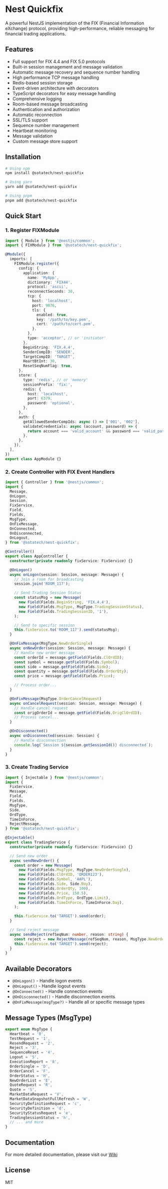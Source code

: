 # Nest Quickfix

A powerful NestJS implementation of the FIX (Financial Information eXchange) protocol, providing high-performance, reliable messaging for financial trading applications.

## Features

- Full support for FIX 4.4 and FIX 5.0 protocols
- Built-in session management and message validation
- Automatic message recovery and sequence number handling
- High performance TCP message handling
- Redis-based session storage
- Event-driven architecture with decorators
- TypeScript decorators for easy message handling
- Comprehensive logging
- Room-based message broadcasting
- Authentication and authorization
- Automatic reconnection
- SSL/TLS support
- Sequence number management
- Heartbeat monitoring
- Message validation
- Custom message store support

## Installation

```bash
# Using npm
npm install @sotatech/nest-quickfix

# Using yarn
yarn add @sotatech/nest-quickfix

# Using pnpm
pnpm add @sotatech/nest-quickfix
```

## Quick Start

### 1. Register FIXModule

```typescript
import { Module } from '@nestjs/common';
import { FIXModule } from '@sotatech/nest-quickfix';

@Module({
  imports: [
    FIXModule.register({
      config: {
        application: {
          name: 'MyApp',
          dictionary: 'FIX44',
          protocol: 'ascii',
          reconnectSeconds: 30,
          tcp: {
            host: 'localhost',
            port: 9876,
            tls: {
              enabled: true,
              key: '/path/to/key.pem',
              cert: '/path/to/cert.pem',
            },
          },
          type: 'acceptor', // or 'initiator'
        },
        BeginString: 'FIX.4.4',
        SenderCompID: 'SENDER',
        TargetCompID: 'TARGET',
        HeartBtInt: 30,
        ResetSeqNumFlag: true,
      },
      store: {
        type: 'redis', // or 'memory'
        sessionPrefix: 'fix:',
        redis: {
          host: 'localhost',
          port: 6379,
          password: 'optional',
        },
      },
      auth: {
        getAllowedSenderCompIds: async () => ['001', '002'],
        validateCredentials: async (account, password) => {
          return account === 'valid_account' && password === 'valid_password';
        },
      },
    }),
  ],
})
export class AppModule {}
```

### 2. Create Controller with FIX Event Handlers

```typescript
import { Controller } from '@nestjs/common';
import {
  Message,
  OnLogon,
  Session,
  FixService,
  Field,
  Fields,
  MsgType,
  OnFixMessage,
  OnConnected,
  OnDisconnected,
  OnLogout,
} from '@sotatech/nest-quickfix';

@Controller()
export class AppController {
  constructor(private readonly fixService: FixService) {}

  @OnLogon()
  async onLogon(session: Session, message: Message) {
    // Join a room for broadcasting
    session.join('ROOM_117');

    // Send Trading Session Status
    const statusMsg = new Message(
      new Field(Fields.BeginString, 'FIX.4.4'),
      new Field(Fields.MsgType, MsgType.TradingSessionStatus),
      new Field(Fields.TradingSessionID, '1'),
    );

    // Send to specific session
    this.fixService.to('ROOM_117').send(statusMsg);
  }

  @OnFixMessage(MsgType.NewOrderSingle)
  async onNewOrder(session: Session, message: Message) {
    // Handle new order message
    const orderId = message.getField(Fields.ClOrdID);
    const symbol = message.getField(Fields.Symbol);
    const side = message.getField(Fields.Side);
    const quantity = message.getField(Fields.OrderQty);
    const price = message.getField(Fields.Price);

    // Process order...
  }

  @OnFixMessage(MsgType.OrderCancelRequest)
  async onCancelRequest(session: Session, message: Message) {
    // Handle cancel request
    const origOrderId = message.getField(Fields.OrigClOrdID);
    // Process cancel...
  }

  @OnDisconnected()
  async onDisconnected(session: Session) {
    // Handle disconnection
    console.log(`Session ${session.getSessionId()} disconnected`);
  }
}
```

### 3. Create Trading Service

```typescript
import { Injectable } from '@nestjs/common';
import {
  FixService,
  Message,
  Field,
  Fields,
  MsgType,
  Side,
  OrdType,
  TimeInForce,
  RejectMessage,
} from '@sotatech/nest-quickfix';

@Injectable()
export class TradingService {
  constructor(private readonly fixService: FixService) {}

  // Send new order
  async sendNewOrder() {
    const order = new Message(
      new Field(Fields.MsgType, MsgType.NewOrderSingle),
      new Field(Fields.ClOrdID, 'ORDER123'),
      new Field(Fields.Symbol, 'AAPL'),
      new Field(Fields.Side, Side.Buy),
      new Field(Fields.OrderQty, 100),
      new Field(Fields.Price, 150.5),
      new Field(Fields.OrdType, OrdType.Limit),
      new Field(Fields.TimeInForce, TimeInForce.Day),
    );

    this.fixService.to('TARGET').send(order);
  }

  // Send reject message
  async sendReject(refSeqNum: number, reason: string) {
    const reject = new RejectMessage(refSeqNum, reason, MsgType.NewOrderSingle);
    this.fixService.to('TARGET').send(reject);
  }
}
```

## Available Decorators

- `@OnLogon()` - Handle logon events
- `@OnLogout()` - Handle logout events
- `@OnConnected()` - Handle connection events
- `@OnDisconnected()` - Handle disconnection events
- `@OnFixMessage(msgType?)` - Handle all or specific message types

## Message Types (MsgType)

```typescript
export enum MsgType {
  Heartbeat = '0',
  TestRequest = '1',
  ResendRequest = '2',
  Reject = '3',
  SequenceReset = '4',
  Logout = '5',
  ExecutionReport = '8',
  OrderSingle = 'D',
  OrderCancel = 'F',
  OrderStatus = 'H',
  NewOrderList = 'E',
  QuoteRequest = 'R',
  Quote = 'S',
  MarketDataRequest = 'V',
  MarketDataSnapshotFullRefresh = 'W',
  SecurityDefinitionRequest = 'c',
  SecurityDefinition = 'd',
  SecurityStatusRequest = 'e',
  TradingSessionStatus = 'h',
  // ... and more
}
```

## Documentation

For more detailed documentation, please visit our [Wiki](https://github.com/sotaaaaa/nest-quickfix/wiki)

## License

MIT

